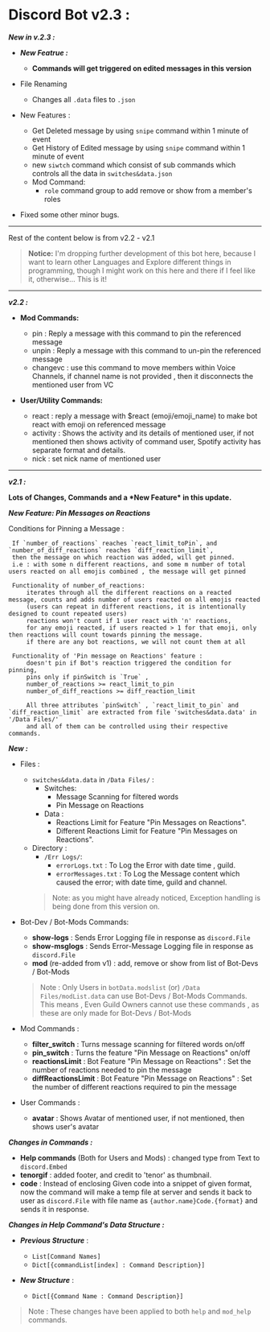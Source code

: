 # Discord Bot v2.3 :

***New in v.2.3 :***


 * ***New Featrue :***
   * **Commands will get triggered on edited messages in this version**
 * File Renaming 
    * Changes all `.data` files to `.json`
    
* New Features :
    * Get Deleted message by using `snipe` command within 1 minute of event
    * Get History of Edited message by using `snipe` command within 1 minute of event
    * new `siwtch` command which consist of sub commands which controls all the data in `switches&data.json`
    * Mod Command:
        * `role` command group to add remove or show from a member's roles
    
* Fixed some other minor bugs.
    

***
Rest of the content below is from v2.2 - v2.1
> **Notice:** I'm dropping further development of this bot here, because I want to learn other Languages and Explore different things in programming, though I might work on this here and there if I feel like it, otherwise... This is it!
***
***v2.2 :***
* **Mod Commands:**
    * pin : Reply a message with this command to pin the referenced message
    * unpin : Reply a message with this command to un-pin the referenced message
    * changevc : use this command to move members within Voice Channels, if channel name is not provided , then it disconnects the mentioned user from VC

* **User/Utility Commands:**
    * react : reply a message with $react (emoji/emoji_name) to make bot react with emoji on referenced message
    * activity : Shows the activity and its details of mentioned user, if not mentioned then shows activity of command user, Spotify activity has separate format and details.
    * nick : set nick name of mentioned user
    
***
    
***v2.1 :***

**Lots of Changes, Commands and a \*New Feature\* in this update.**

***New Feature: Pin Messages on Reactions***  

Conditions for Pinning a Message : 
```
 If `number_of_reactions` reaches `react_limit_toPin`, and `number_of_diff_reactions` reaches `diff_reaction_limit`,
 then the message on which reaction was added, will get pinned.
 i.e : with some n different reactions, and some m number of total users reacted on all emojis combined , the message will get pinned
    
 Functionality of number_of_reactions:
     iterates through all the different reactions on a reacted message, counts and adds number of users reacted on all emojis reacted
     (users can repeat in different reactions, it is intentionally designed to count repeated users)
     reactions won't count if 1 user react with 'n' reactions,
     for any emoji reacted, if users reacted > 1 for that emoji, only then reactions will count towards pinning the message.
     if there are any bot reactions, we will not count them at all

 Functionality of 'Pin message on Reactions' feature :
     doesn't pin if Bot's reaction triggered the condition for pinning,
     pins only if pinSwitch is `True` ,
     number_of_reactions >= react_limit_to_pin
     number_of_diff_reactions >= diff_reaction_limit

     All three attributes `pinSwitch` , `react_limit_to_pin` and `diff_reaction_limit` are extracted from file 'switches&data.data' in '/Data Files/'
     and all of them can be controlled using their respective commands.
```
***New :***
* Files :
    * `switches&data.data` in `/Data Files/` : 
        * Switches:
            * Message Scanning for filtered words
            * Pin Message on Reactions
        * Data :
            * Reactions Limit for Feature "Pin Messages on Reactions".
            * Different Reactions Limit for Feature "Pin Messages on Reactions".
    * Directory :
        * `/Err Logs/`:
            * `errorLogs.txt` : To Log the Error with date time , guild.
            * `errorMessages.txt` : To Log the Message content which caused the error; with date time, guild and channel.
        > Note: as you might have already noticed, Exception handling is being done from this version on.
    
    
* Bot-Dev / Bot-Mods Commands:
    * **show-logs** : Sends Error Logging file in response as `discord.File`
    * **show-msglogs** : Sends Error-Message Logging file in response as `discord.File`
    * **mod** (re-added from v1) : add, remove or show from list of Bot-Devs / Bot-Mods
    >Note : Only Users in `botData.modslist` (or) `/Data Files/modList.data` can use Bot-Devs / Bot-Mods Commands.
    This means , Even Guild Owners cannot use these commands , as these are only made for Bot-Devs / Bot-Mods
* Mod Commands :
    * **filter_switch** : Turns message scanning for filtered words on/off
    * **pin_switch** : Turns the feature "Pin Message on Reactions" on/off
    * **reactionsLimit** : Bot Feature "Pin Message on Reactions" : Set the number of reactions needed to pin the message
    * **diffReactionsLimit** : Bot Feature "Pin Message on Reactions" : Set the number of different reactions required to pin the message
* User Commands :
    * **avatar** : Shows Avatar of mentioned user, if not mentioned, then shows user's avatar
    
***Changes in Commands :***
* **Help commands** (Both for Users and Mods) : changed type from Text to `discord.Embed`
* **tenorgif** : added footer, and credit to 'tenor' as thumbnail.
* **code** : Instead of enclosing Given code into a snippet of given format, now the command will make a temp file at server and sends it back to user as `discord.File` with file name as `{author.name}Code.{format}` and sends it in response.

***Changes in Help Command's Data Structure :***
* ***Previous Structure*** : 
    * `List[Command Names]` 
    * `Dict[{commandList[index] : Command Description}]`
    
* ***New Structure*** :
    * `Dict[{Command Name : Command Description}]`
    
> Note : These changes have been applied to both `help` and `mod_help` commands.
